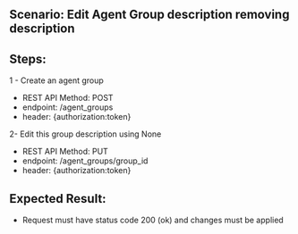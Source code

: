 ## Scenario: Edit Agent Group description removing description 
## Steps:
1 - Create an agent group

- REST API Method: POST
- endpoint: /agent_groups
- header: {authorization:token}

2- Edit this group description using None

- REST API Method: PUT
- endpoint: /agent_groups/group_id
- header: {authorization:token}


## Expected Result:
- Request must have status code 200 (ok) and changes must be applied

